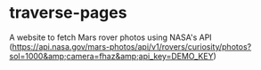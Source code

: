 # traverse-pages
A website to fetch Mars rover photos using NASA's API (https://api.nasa.gov/mars-photos/api/v1/rovers/curiosity/photos?sol=1000&amp;camera=fhaz&amp;api_key=DEMO_KEY)
